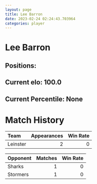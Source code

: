 ```yaml
---  
layout: page  
title: Lee Barron  
date: 2023-02-24 02:24:43.703964  
categories: player  
---
```

# Lee Barron

## Positions: 

## Current elo: 100.0

## Current Percentile: None

# Match History


| Team     |   Appearances |   Win Rate |
|:---------|--------------:|-----------:|
| Leinster |             2 |          0 |

| Opponent   |   Matches |   Win Rate |
|:-----------|----------:|-----------:|
| Sharks     |         1 |          0 |
| Stormers   |         1 |          0 |
